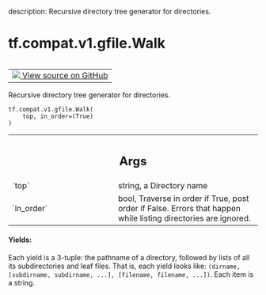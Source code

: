 description: Recursive directory tree generator for directories.

<div itemscope itemtype="http://developers.google.com/ReferenceObject">
<meta itemprop="name" content="tf.compat.v1.gfile.Walk" />
<meta itemprop="path" content="Stable" />
</div>

# tf.compat.v1.gfile.Walk

<!-- Insert buttons and diff -->

<table class="tfo-notebook-buttons tfo-api nocontent" align="left">
<td>
  <a target="_blank" href="https://github.com/tensorflow/tensorflow/blob/r2.2/tensorflow/python/lib/io/file_io.py#L666-L681">
    <img src="https://www.tensorflow.org/images/GitHub-Mark-32px.png" />
    View source on GitHub
  </a>
</td>
</table>



Recursive directory tree generator for directories.

<pre class="devsite-click-to-copy prettyprint lang-py tfo-signature-link">
<code>tf.compat.v1.gfile.Walk(
    top, in_order=(True)
)
</code></pre>



<!-- Placeholder for "Used in" -->


<!-- Tabular view -->
 <table class="responsive fixed orange">
<colgroup><col width="214px"><col></colgroup>
<tr><th colspan="2"><h2 class="add-link">Args</h2></th></tr>

<tr>
<td>
`top`
</td>
<td>
string, a Directory name
</td>
</tr><tr>
<td>
`in_order`
</td>
<td>
bool, Traverse in order if True, post order if False.  Errors that
happen while listing directories are ignored.
</td>
</tr>
</table>



#### Yields:

Each yield is a 3-tuple:  the pathname of a directory, followed by lists of
all its subdirectories and leaf files. That is, each yield looks like:
`(dirname, [subdirname, subdirname, ...], [filename, filename, ...])`.
Each item is a string.
